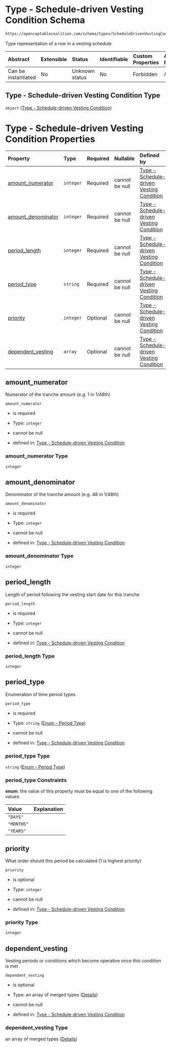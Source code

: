 # Type - Schedule-driven Vesting Condition Schema

```txt
https://opencaptablecoalition.com/schema/types/ScheduleDrivenVestingCondition.schema.json
```

Type representation of a row in a vesting schedule

| Abstract            | Extensible | Status         | Identifiable | Custom Properties | Additional Properties | Access Restrictions | Defined In                                                                                                                         |
| :------------------ | :--------- | :------------- | :----------- | :---------------- | :-------------------- | :------------------ | :--------------------------------------------------------------------------------------------------------------------------------- |
| Can be instantiated | No         | Unknown status | No           | Forbidden         | Allowed               | none                | [ScheduleDrivenVestingCondition.schema.json](../../schema/types/ScheduleDrivenVestingCondition.schema.json "open original schema") |

## Type - Schedule-driven Vesting Condition Type

`object` ([Type - Schedule-driven Vesting Condition](scheduledrivenvestingcondition.md))

# Type - Schedule-driven Vesting Condition Properties

| Property                                  | Type      | Required | Nullable       | Defined by                                                                                                                                                                                                                                                                                |
| :---------------------------------------- | :-------- | :------- | :------------- | :---------------------------------------------------------------------------------------------------------------------------------------------------------------------------------------------------------------------------------------------------------------------------------------- |
| [amount_numerator](#amount_numerator)     | `integer` | Required | cannot be null | [Type - Schedule-driven Vesting Condition](scheduledrivenvestingcondition-properties-amount_numerator.md "https://opencaptablecoalition.com/schema/types/ScheduleDrivenVestingCondition.schema.json#/properties/amount_numerator")                                                        |
| [amount_denominator](#amount_denominator) | `integer` | Required | cannot be null | [Type - Schedule-driven Vesting Condition](scheduledrivenvestingcondition-properties-amount_denominator.md "https://opencaptablecoalition.com/schema/types/ScheduleDrivenVestingCondition.schema.json#/properties/amount_denominator")                                                    |
| [period_length](#period_length)           | `integer` | Required | cannot be null | [Type - Schedule-driven Vesting Condition](scheduledrivenvestingcondition-properties-period_length.md "https://opencaptablecoalition.com/schema/types/ScheduleDrivenVestingCondition.schema.json#/properties/period_length")                                                              |
| [period_type](#period_type)               | `string`  | Required | cannot be null | [Type - Schedule-driven Vesting Condition](scheduledrivenvestingcondition-properties-enum---period-type.md "https://opencaptablecoalition.com/schema/enums/PeriodType.schema.json#/properties/period_type")                                                                               |
| [priority](#priority)                     | `integer` | Optional | cannot be null | [Type - Schedule-driven Vesting Condition](scheduledrivenvestingcondition-properties-priority.md "https://opencaptablecoalition.com/schema/types/ScheduleDrivenVestingCondition.schema.json#/properties/priority")                                                                        |
| [dependent_vesting](#dependent_vesting)   | `array`   | Optional | cannot be null | [Type - Schedule-driven Vesting Condition](scheduledrivenvestingcondition-properties-schedule-driven-vesting-condition---dependent-vesting-conditions-array.md "https://opencaptablecoalition.com/schema/types/ScheduleDrivenVestingCondition.schema.json#/properties/dependent_vesting") |

## amount_numerator

Numerator of the tranche amount (e.g. 1 in 1/48th)

`amount_numerator`

*   is required

*   Type: `integer`

*   cannot be null

*   defined in: [Type - Schedule-driven Vesting Condition](scheduledrivenvestingcondition-properties-amount_numerator.md "https://opencaptablecoalition.com/schema/types/ScheduleDrivenVestingCondition.schema.json#/properties/amount_numerator")

### amount_numerator Type

`integer`

## amount_denominator

Denominator of the tranche amount (e.g. 48 in 1/48th)

`amount_denominator`

*   is required

*   Type: `integer`

*   cannot be null

*   defined in: [Type - Schedule-driven Vesting Condition](scheduledrivenvestingcondition-properties-amount_denominator.md "https://opencaptablecoalition.com/schema/types/ScheduleDrivenVestingCondition.schema.json#/properties/amount_denominator")

### amount_denominator Type

`integer`

## period_length

Length of period following the vesting start date for this tranche

`period_length`

*   is required

*   Type: `integer`

*   cannot be null

*   defined in: [Type - Schedule-driven Vesting Condition](scheduledrivenvestingcondition-properties-period_length.md "https://opencaptablecoalition.com/schema/types/ScheduleDrivenVestingCondition.schema.json#/properties/period_length")

### period_length Type

`integer`

## period_type

Enumeration of time period types

`period_type`

*   is required

*   Type: `string` ([Enum - Period Type](scheduledrivenvestingcondition-properties-enum---period-type.md))

*   cannot be null

*   defined in: [Type - Schedule-driven Vesting Condition](scheduledrivenvestingcondition-properties-enum---period-type.md "https://opencaptablecoalition.com/schema/enums/PeriodType.schema.json#/properties/period_type")

### period_type Type

`string` ([Enum - Period Type](scheduledrivenvestingcondition-properties-enum---period-type.md))

### period_type Constraints

**enum**: the value of this property must be equal to one of the following values:

| Value      | Explanation |
| :--------- | :---------- |
| `"DAYS"`   |             |
| `"MONTHS"` |             |
| `"YEARS"`  |             |

## priority

What order should this period be calculated (1 is highest priority)

`priority`

*   is optional

*   Type: `integer`

*   cannot be null

*   defined in: [Type - Schedule-driven Vesting Condition](scheduledrivenvestingcondition-properties-priority.md "https://opencaptablecoalition.com/schema/types/ScheduleDrivenVestingCondition.schema.json#/properties/priority")

### priority Type

`integer`

## dependent_vesting

Vesting periods or conditions which become operative once this condition is met

`dependent_vesting`

*   is optional

*   Type: an array of merged types ([Details](scheduledrivenvestingcondition-properties-schedule-driven-vesting-condition---dependent-vesting-conditions-array-items.md))

*   cannot be null

*   defined in: [Type - Schedule-driven Vesting Condition](scheduledrivenvestingcondition-properties-schedule-driven-vesting-condition---dependent-vesting-conditions-array.md "https://opencaptablecoalition.com/schema/types/ScheduleDrivenVestingCondition.schema.json#/properties/dependent_vesting")

### dependent_vesting Type

an array of merged types ([Details](scheduledrivenvestingcondition-properties-schedule-driven-vesting-condition---dependent-vesting-conditions-array-items.md))
